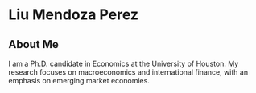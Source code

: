 # Liu Mendoza Perez

## About Me

I am a Ph.D. candidate in Economics at the University of Houston. My research focuses on macroeconomics and international finance, with an emphasis on emerging market economies.
